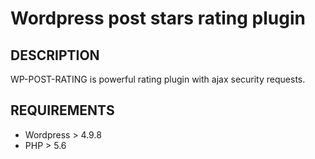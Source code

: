 # Wordpress post stars rating plugin
## DESCRIPTION ##
WP-POST-RATING is powerful rating plugin with ajax security requests.
## REQUIREMENTS ##
* Wordpress > 4.9.8
* PHP > 5.6
